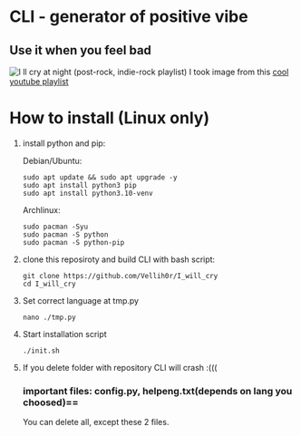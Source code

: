 # CLI - generator of positive vibe
## Use it when you feel bad

![I ll cry at night (post-rock, indie-rock playlist)](https://github.com/user-attachments/assets/c8084121-7018-4e78-8184-48274172150a)
I took image from this [cool youtube playlist](https://www.youtube.com/watch?v=36C2zYyJ8E0)

# How to install (Linux only)

1. install python and pip:

   Debian/Ubuntu:
   ```shell
   sudo apt update && sudo apt upgrade -y
   sudo apt install python3 pip
   sudo apt install python3.10-venv
   ```
   Archlinux:
   ```shell
   sudo pacman -Syu
   sudo pacman -S python
   sudo pacman -S python-pip
   ```
2. clone this reposiroty and build CLI with bash script:
   ```shell
   git clone https://github.com/Vellih0r/I_will_cry
   cd I_will_cry
   ```
3. Set correct language at tmp.py
   ```shell
   nano ./tmp.py
   ```
4. Start installation script
   ```shell
   ./init.sh
   ````
5. If you delete folder with repository CLI will crash :(((

      ### important files: config.py, helpeng.txt(depends on lang you choosed)==

   You can delete all, except these 2 files.
